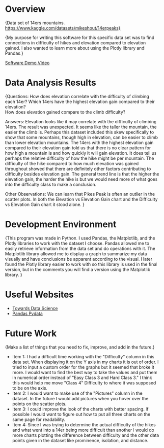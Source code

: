 # Overview

{Data set of 14ers mountains.
https://www.kaggle.com/datasets/mikeshout/14erpeaks}

{My purpose for writing this software for this specific data set was to find connections in difficulty of hikes and elevation compared to elevation gained. I also wanted to learn more about using the Plotly library and Pandas.}


[Software Demo Video](https://youtu.be/TNSmQ513Zis)

# Data Analysis Results

{Questions:
How does elevation correlate with the difficulty of climbing each 14er?
Which 14ers have the highest elevation gain compared to their elevation?  
How does elevation gained compare to the climb difficulty?

Answers:
Elevation looks like it may correlate with the difficulty of climbing 14ers. The result was unexpected. It seems like the taller the mountain, the easier the climb is. Perhaps this dataset included this skew specifically to show that some mountains, though high in elevation, can be easier to climb than lower elevation mountains.
The 14ers with the highest elevation gain compared to their elevation gain told us that there is no clear pattern for how high a mountain is and how quickly it will gain elevation. It does tell us perhaps the relative difficulty of how the hike might be per mountain.
The difficulty of the hike compared to how much elevation was gained throughout showed that there are definitely other factors contributing to difficulty besides elevation gain. The general trend line is that the higher the elevation gain, the harder the hike is but we would need more of what goes into the difficulty class to make a conclusion.

Other Observations:
We can learn that Pikes Peak is often an outlier in the scatter plots. In both the Elevation vs Elevation Gain chart and the Difficulty vs Elevation Gain chart it stood alone.
}

# Development Environment

{This program was made in Python. I used Pandas, the Matplotlib, and the Plotly libraries to work with the dataset I choose. Pandas allowed me to easily retrieve information from the data set and do operations with it. The Matplotlib library allowed me to display a graph to summarize my data visually and have conclusions be apparent according to the visual. I later found the Plotly library easier to work with so this library is used in the final version, but in the comments you will find a version using the Matplotlib library. }

# Useful Websites

* [Towards Data Science ](https://towardsdatascience.com/getting-started-to-data-analysis-with-python-pandas-with-titanic-dataset-a195ab043c77)
* [Pandas Pydata](https://pandas.pydata.org/docs/getting_started/intro_tutorials/04_plotting.html)

# Future Work

{Make a list of things that you need to fix, improve, and add in the future.}
* Item 1: I had a difficult time working with the "Difficulty" column in this data set. When displaying it on the Y axis in my charts it is out of order. I tried to input a custom order for the graphs but it seemed that broke it more. I would want to find the best way to take the values and put them in numerical order instead of "Easy Class 3 and Hard Class 3." I think this would help me move "Class 4" Difficulty to where it was supposed to be on the axis.
* Item 2: I would want to make use of the "Pictures" column in the dataset. In the future I would add pictures when you hover over the points on the scatter plots.
* Item 3: I could improve the look of the charts with better spacing. If possible I would want to figure out how to put all three charts on the same page for readability.
* Item 4: Since I was trying to determine the actual difficulty of the hikes and what went into a 14er being more difficult than another I would do more charts plotting the difference between difficulty and the other data points given in the dataset like prominence, isolation, and distance.
